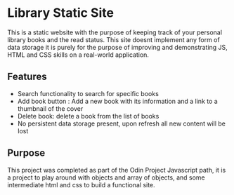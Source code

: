 # Library Static Site

This is a static website with the purpose of keeping track of your personal
library books and the read status. This site doesnt implement any form of data
storage it is purely for the purpose of improving and demonstrating JS, HTML
and CSS skills on a real-world application.

## Features

- Search functionality to search for specific books
- Add book button : Add a new book with its information and a link to a
  thumbnail of the cover
- Delete book: delete a book from the list of books
- No persistent data storage present, upon refresh all new content will be lost

## Purpose

This project was completed as part of the Odin Project Javascript path, it is a
project to play around with objects and array of objects, and some intermediate
html and css to build a functional site.
